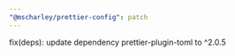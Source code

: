 ```yaml
---
"@mscharley/prettier-config": patch
---
```


fix(deps): update dependency prettier-plugin-toml to ^2.0.5
